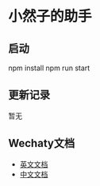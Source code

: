 # 小然子的助手

## 启动
npm install
npm run start

## 更新记录

暂无


## Wechaty文档

- [英文文档](https://wechaty.gitbook.io/wechaty/)
- [中文文档](https://wechaty.gitbook.io/wechaty/v/zh/)
